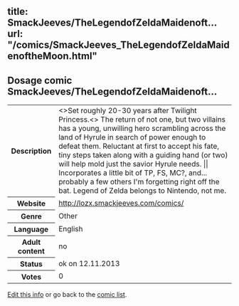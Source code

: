 title: SmackJeeves/TheLegendofZeldaMaidenoft...
url: "/comics/SmackJeeves_TheLegendofZeldaMaidenoftheMoon.html"
---
Dosage comic SmackJeeves/TheLegendofZeldaMaidenoft...
-----------------------------------------

<p id="msg"></p>
<script type="text/javascript">
if (window.location.search === '?edit_info_mail=sent_ok') {
  var elem = document.getElementById("msg");
  elem.innerHTML = 'Edited information sucessfully sent for review, which is usually done daily. Thanks!';
  elem.className = 'ok';
}
</script>
<table class="comicinfo">
<tr>
<th>Description</th><td>&lt;&gt;Set roughly 20-30 years after Twilight Princess.&lt;&gt; The return of not one, but two villains has a young, unwilling hero scrambling across the land of Hyrule in search of power enough to defeat them. Reluctant at first to accept his fate, tiny steps taken along with a guiding hand (or two) will help mold just the savior Hyrule needs. || Incorporates a little bit of TP, FS, MC?, and... probably a few others I'm forgetting right off the bat. Legend of Zelda belongs to Nintendo, not me.</td>
</tr>
<tr>
<th>Website</th><td><a href="http://lozx.smackjeeves.com/comics/">http://lozx.smackjeeves.com/comics/</a></td>
</tr>
<tr>
<th>Genre</th><td>Other</td>
</tr>
<tr>
<th>Language</th><td>English</td>
</tr>
<tr>
<th>Adult content</th><td>no</td>
</tr>
<tr>
<th>Status</th><td>ok on 12.11.2013</td>
</tr>
<tr>
<th>Votes</th><td>0</td>
</tr>
</table>

[Edit this info](SmackJeeves_TheLegendofZeldaMaidenoftheMoon_edit.html) or go back to the [comic list](../comic-index.html).

